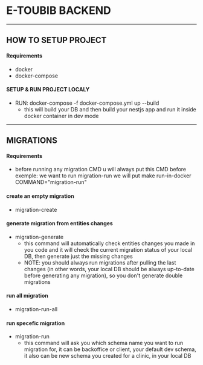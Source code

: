 # E-TOUBIB BACKEND
-----
## HOW TO SETUP PROJECT

#### Requirements
- docker
- docker-compose

#### SETUP & RUN PROJECT LOCALY
- RUN: docker-compose -f docker-compose.yml up --build
  - this will build your DB and then build your nestjs app and run it inside docker container in dev mode

-----
## MIGRATIONS

#### Requirements
- before running any migration CMD u will always put this CMD before
exemple: we want to run migration-run we will put
make run-in-docker COMMAND="migration-run"

#### create an empty migration
- migration-create

#### generate migration from entities changes
- migration-generate
  - this command will automatically check entities changes you made in you code and it will check the current migration status of your local DB, then generate just the missing changes
  - NOTE: you should always run migrations after pulling the last changes (in other words, your local DB should be always up-to-date before generating any  migration), so you don't generate double migrations

#### run all migration
- migration-run-all

#### run specefic migration
- migration-run
  - this command will ask you which schema name you want to run migration for, it can be backoffice or client, your default dev schema, it also can be new schema you created for a clinic, in your local DB
